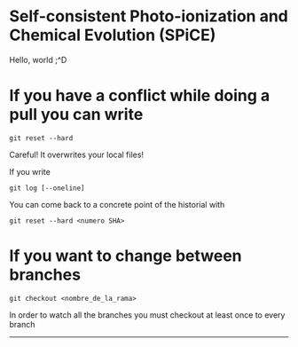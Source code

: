 # Self-consistent Photo-ionization and Chemical Evolution (SPiCE)

Hello, world ;^D

# If you have a conflict while doing a pull you can write

`git reset --hard`

Careful! It overwrites your local files!

If you write

`git log [--oneline]`

 You can come back to a concrete point of the historial with

`git reset --hard <numero SHA>`

# If you want to change between branches

`git checkout <nombre_de_la_rama>`

In order to watch all the branches you must checkout at least once to every branch

---

